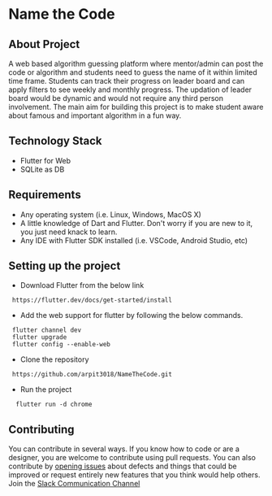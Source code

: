 # Name the Code

## About Project
A web based algorithm guessing platform where mentor/admin can post the code or algorithm and students need to guess the name of it within limited time frame. Students can track their progress on leader board and can apply filters to see weekly and monthly progress. The updation of leader board would be dynamic and would not require any third person involvement. The main aim for building this project is to make student aware about famous and important algorithm in a fun way.

## Technology Stack
* Flutter for Web
* SQLite as DB

## Requirements 
* Any operating system (i.e. Linux, Windows, MacOS X)
* A little knowledge of Dart and Flutter. Don't worry if you are new to it, you just need knack to learn.
* Any IDE with Flutter SDK installed (i.e. VSCode, Android Studio, etc)

## Setting up the project
* Download Flutter from the below link
```
 https://flutter.dev/docs/get-started/install
```
  
* Add the web support for flutter by following the below commands.
```
 flutter channel dev
 flutter upgrade
 flutter config --enable-web
```
* Clone the repository 
```
 https://github.com/arpit3018/NameTheCode.git
```
* Run the project
```
  flutter run -d chrome
```

## Contributing
You can contribute in several ways. If you know how to code or are a designer, you are welcome to contribute using pull requests.
You can also contribute by [opening issues](https://github.com/arpit3018/name_the_code/issues) about defects and things that could be improved or request entirely new features that you think would help others.
Join the [Slack Communication Channel](https://join.slack.com/t/namethecode/shared_invite/enQtODQ5ODE5OTU4NDg2LTgxZTdhYWVlZWM5NjQ4NDJjYTE2Y2E4NDM2ZmJmMGFjZWQ5YTcxMDEyMzVhOWQxNGY5YzcwYTY1ODY2MmJkYjM)
